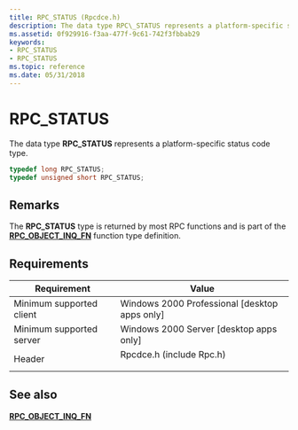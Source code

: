```yaml
---
title: RPC_STATUS (Rpcdce.h)
description: The data type RPC\_STATUS represents a platform-specific status code type.
ms.assetid: 0f929916-f3aa-477f-9c61-742f3fbbab29
keywords:
- RPC_STATUS
- RPC_STATUS
ms.topic: reference
ms.date: 05/31/2018
---
```


# RPC\_STATUS

The data type **RPC\_STATUS** represents a platform-specific status code type.


```C++
typedef long RPC_STATUS;
typedef unsigned short RPC_STATUS;
```



## Remarks

The **RPC\_STATUS** type is returned by most RPC functions and is part of the [**RPC\_OBJECT\_INQ\_FN**](/windows/desktop/api/Rpcdce/nc-rpcdce-rpc_object_inq_fn) function type definition.

## Requirements



| Requirement | Value |
|-------------------------------------|-----------------------------------------------------------------------------------------------------|
| Minimum supported client<br/> | Windows 2000 Professional \[desktop apps only\]<br/>                                          |
| Minimum supported server<br/> | Windows 2000 Server \[desktop apps only\]<br/>                                                |
| Header<br/>                   | <dl> <dt>Rpcdce.h (include Rpc.h)</dt> </dl> |



## See also

<dl> <dt>

[**RPC\_OBJECT\_INQ\_FN**](/windows/desktop/api/Rpcdce/nc-rpcdce-rpc_object_inq_fn)
</dt> </dl>

 

 






